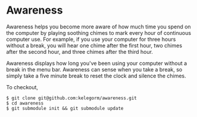 Awareness
=========

Awareness helps you become more aware of how much time you spend on the computer by playing soothing chimes to mark every hour of continuous computer use. For example, if you use your computer for three hours without a break, you will hear one chime after the first hour, two chimes after the second hour, and three chimes after the third hour.

Awareness displays how long you've been using your computer without a break in the menu bar. Awareness can sense when you take a break, so simply take a five minute break to reset the clock and silence the chimes.

To checkout,

    $ git clone git@github.com:kelegorm/awareness.git
    $ cd awareness
    $ git submodule init && git submodule update
